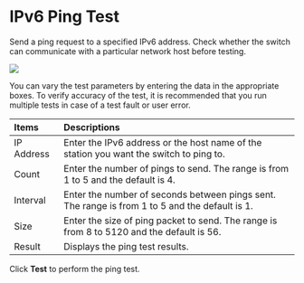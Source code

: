 # IPv6 Ping Test

Send a ping request to a specified IPv6 address. Check whether the switch can communicate with a particular network host before testing.

![](https://lh6.googleusercontent.com/BWvzV3SmQGDkAv6A4YyZyMlPbxlJbbkN3dYmuY_427VJF75dtOp_tnlZjDIcwUb8pMqQb72e-XhdbwG4d5ETBPfsHqB_9iZbUMr8eMEJ6IsygfR3HRg5Vti_toH6DKVNGBFn5kM)

You can vary the test parameters by entering the data in the appropriate boxes. To verify accuracy of the test, it is recommended that you run multiple tests in case of a test fault or user error.

| **Items** | Descriptions |
| :--- | :--- |
| IP Address | Enter the IPv6 address or the host name of the station you want the switch to ping to. |
| Count | Enter the number of pings to send. The range is from 1 to 5 and the default is 4. |
| Interval | Enter the number of seconds between pings sent. The range is from 1 to 5 and the default is 1. |
| Size | Enter the size of ping packet to send. The range is from 8 to 5120 and the default is 56. |
| Result | Displays the ping test results. |

Click **Test** to perform the ping test.  
  


